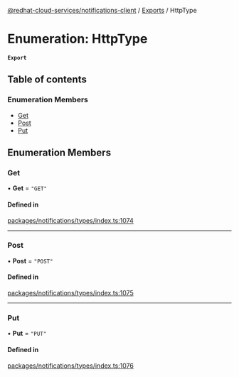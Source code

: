 [@redhat-cloud-services/notifications-client](../README.md) / [Exports](../modules.md) / HttpType

# Enumeration: HttpType

**`Export`**

## Table of contents

### Enumeration Members

- [Get](HttpType.md#get)
- [Post](HttpType.md#post)
- [Put](HttpType.md#put)

## Enumeration Members

### Get

• **Get** = ``"GET"``

#### Defined in

[packages/notifications/types/index.ts:1074](https://github.com/mkholjuraev/javascript-clients/blob/master/packages/notifications/types/index.ts#L1074)

___

### Post

• **Post** = ``"POST"``

#### Defined in

[packages/notifications/types/index.ts:1075](https://github.com/mkholjuraev/javascript-clients/blob/master/packages/notifications/types/index.ts#L1075)

___

### Put

• **Put** = ``"PUT"``

#### Defined in

[packages/notifications/types/index.ts:1076](https://github.com/mkholjuraev/javascript-clients/blob/master/packages/notifications/types/index.ts#L1076)
